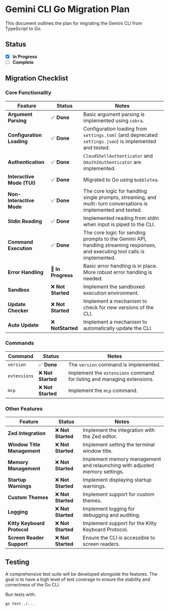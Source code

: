 # Gemini CLI Go Migration Plan

This document outlines the plan for migrating the Gemini CLI from TypeScript to Go.

## Status

- [x] **In Progress**
- [ ] **Complete**

## Migration Checklist

### Core Functionality

| Feature | Status | Notes |
| --- | --- | --- |
| **Argument Parsing** | ✅ **Done** | Basic argument parsing is implemented using `cobra`. |
| **Configuration Loading** | ✅ **Done** | Configuration loading from `settings.toml` (and deprecated `settings.json`) is implemented and tested. |
| **Authentication** | ✅ **Done** | `CloudShellAuthenticator` and `OAuth2Authenticator` are implemented. |
| **Interactive Mode (TUI)** | ✅ **Done** | Migrated to Go using `bubbletea`. |
| **Non-Interactive Mode** | ✅ **Done** | The core logic for handling single prompts, streaming, and multi-turn conversations is implemented and tested. |
| **Stdin Reading** | ✅ **Done** | Implemented reading from stdin when input is piped to the CLI. |
| **Command Execution** | ✅ **Done** | The core logic for sending prompts to the Gemini API, handling streaming responses, and executing tool calls is implemented. |
| **Error Handling** | 🚧 **In Progress** | Basic error handling is in place. More robust error handling is needed. |
| **Sandbox** | ❌ **Not Started** | Implement the sandboxed execution environment. |
| **Update Checker** | ❌ **Not Started** | Implement a mechanism to check for new versions of the CLI. |
| **Auto Update** | ❌ **NotStarted** | Implement a mechanism to automatically update the CLI. |

### Commands

| Command | Status | Notes |
| --- | --- | --- |
| `version` | ✅ **Done** | The `version` command is implemented. |
| `extensions` | ❌ **Not Started** | Implement the `extensions` command for listing and managing extensions. |
| `mcp` | ❌ **Not Started** | Implement the `mcp` command. |

### Other Features

| Feature | Status | Notes |
| --- | --- | --- |
| **Zed Integration** | ❌ **Not Started** | Implement the integration with the Zed editor. |
| **Window Title Management** | ❌ **Not Started** | Implement setting the terminal window title. |
| **Memory Management** | ❌ **Not Started** | Implement memory management and relaunching with adjusted memory settings. |
| **Startup Warnings** | ❌ **Not Started** | Implement displaying startup warnings. |
| **Custom Themes** | ❌ **Not Started** | Implement support for custom themes. |
| **Logging** | ❌ **Not Started** | Implement logging for debugging and auditing. |
| **Kitty Keyboard Protocol** | ❌ **Not Started** | Implement support for the Kitty Keyboard Protocol. |
| **Screen Reader Support** | ❌ **Not Started** | Ensure the CLI is accessible to screen readers. |

## Testing

A comprehensive test suite will be developed alongside the features. The goal is to have a high level of test coverage to ensure the stability and correctness of the Go CLI.

Run tests with:
```bash
go test ./...
```